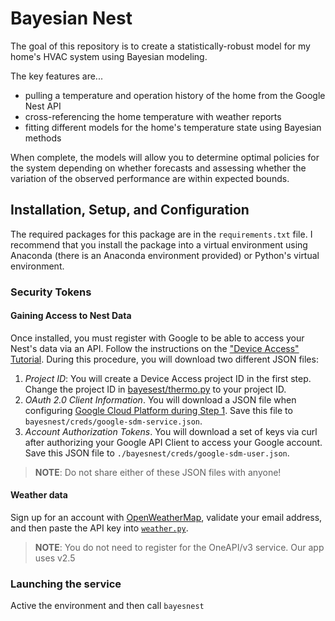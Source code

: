 # Bayesian Nest

The goal of this repository is to create a statistically-robust model for my home's HVAC system using Bayesian modeling.

The key features are...
- pulling a temperature and operation history of the home from the Google Nest API
- cross-referencing the home temperature with weather reports
- fitting different models for the home's temperature state using Bayesian methods

When complete, the models will allow you to determine optimal policies for the system 
depending on whether forecasts and assessing whether the variation of the observed performance
are within expected bounds.

## Installation, Setup, and Configuration

The required packages for this package are in the `requirements.txt` file. 
I recommend that you install the package into a virtual environment using Anaconda
(there is an Anaconda environment provided) or Python's virtual environment.

### Security Tokens

#### Gaining Access to Nest Data

Once installed, you must register with Google to be able to access your Nest's data via an API.
Follow the instructions on the ["Device Access" Tutorial](https://developers.google.com/nest/device-access/registration).
During this procedure, you will download two different JSON files:

1. *Project ID*: You will create a Device Access project ID in the first step. Change the project ID in
   [bayesest/thermo.py](./bayesnest/thermostat.py) to your project ID. 
2. *OAuth 2.0 Client Information*. You will download a JSON file when 
   configuring [Google Cloud Platform during Step 1](https://developers.google.com/nest/device-access/get-started#set_up_google_cloud_platform).
   Save this file to `bayesnest/creds/google-sdm-service.json`.
3. *Account Authorization Tokens*. You will download a set of keys via curl after authorizing your Google API Client
    to access your Google account. Save this JSON file to `./bayesnest/creds/google-sdm-user.json`.

> **NOTE**: Do not share either of these JSON files with anyone!

#### Weather data

Sign up for an account with [OpenWeatherMap](https://openweathermap.org/), validate your email address, 
and then paste the API key into [`weather.py`](./bayesnest/weather.py).

> **NOTE**: You do not need to register for the OneAPI/v3 service. Our app uses v2.5 

### Launching the service

Active the environment and then call `bayesnest`
